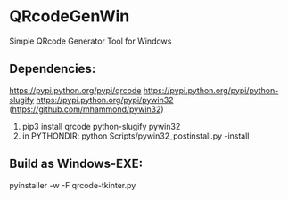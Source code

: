 # QRcodeGenWin
Simple QRcode Generator Tool for Windows

## Dependencies:
https://pypi.python.org/pypi/qrcode
https://pypi.python.org/pypi/python-slugify
https://pypi.python.org/pypi/pywin32 (https://github.com/mhammond/pywin32)

1) pip3 install qrcode python-slugify pywin32
2) in PYTHONDIR: python Scripts/pywin32_postinstall.py -install

## Build as Windows-EXE:
pyinstaller -w -F qrcode-tkinter.py
